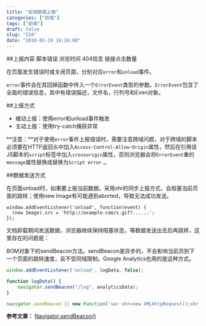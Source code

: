 ```yaml
---
title: "前端数据上报"
categories: ["前端"]
tags: ["前端"]
draft: false
slug: "510"
date: "2018-01-19 16:26:00"
---
```


##上报内容
脚本错误
浏览时间
404信息
链接点击数量

在页面发生错误时或关闭页面，分别对应`error`和`unload`事件。

`error`事件会在其回掉函数中传入一个`ErrorEvent`类型的参数。`ErrorEvent`包含了全面的错误信息，其中有错误描述，文件名，行列号和Even对象。

##上报方式
- 被动上报：使用error和unload事件触发
- 主动上报：使用try-catch捕获异常

**注意：**对于使用`error`事件上报错误时，需要注意跨域问题，对于跨域的脚本必须要在HTTP返回头中加入`Access-Control-Allow-Origin`属性，然后在引用该JS脚本的`script`标签中加入`crossorigin`属性，否则浏览器会将`ErrorEvent`重的`message`属性替换成替换为`Script error.`。

##数据发送方式

在页面unload时，如果要上报当前数据，采用xhr的同步上报方式，会阻塞当前页面的跳转；使用new Image有可能遇到aborted，导致无法成功发送。
```
window.addEventListener('unload', function(event) {
  (new Image).src = 'http://example.com/s.gif?......';
});
```
文档卸载期间发送数据，浏览器继续保持阻塞状态，等数据发送出去后再跳转，这里存在的问题是：





BOM对象下的sendBeacon方法。sendBeacon是异步的，不会影响当前页到下一个页面的跳转速度，且不受同域限制。Google Analytics也用的是这种方式。



```js
window.addEventListener('unload', logData, false);

function logData() {
    navigator.sendBeacon("/log", analyticsData);
}
```

```js
navigator.sendBeacon || new Function('var xhr=new XMLHttpRequest();xhr.open("POST",arguments[0],false);r.send(arguments[1]);');
```

**参考文章：**
[Navigator.sendBeacon()][1]


  [1]: https://developer.mozilla.org/zh-CN/docs/Web/API/Navigator/sendBeacon
